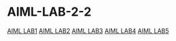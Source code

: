 # AIML-LAB-2-2
[AIML LAB1](https://github.com/PranathiCheruvupalli/AIML-LAB-2-2/blob/main/aiml-lab01.py)
[AIML LAB2]()
[AIML LAB3]()
[AIML LAB4]()
[AIML LAB5]()

